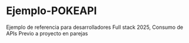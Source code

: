 # Ejemplo-POKEAPI
Ejemplo de referencia para desarrolladores Full stack 2025, Consumo de APIs Previo a proyecto en parejas
